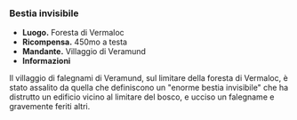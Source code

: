### **Bestia invisibile**
* **Luogo.**  Foresta di Vermaloc  
* **Ricompensa.** 450mo a testa  
* **Mandante.** Villaggio di Veramund  
* **Informazioni**
<div class="dialogue">
    <div class="icon chestibor"></div>
    <p>Il villaggio di falegnami di Veramund, sul limitare della foresta di Vermaloc, è stato assalito da quella che definiscono un "enorme bestia invisibile" che ha distrutto un edificio vicino al limitare del bosco, e ucciso un falegname e gravemente feriti altri.</p>
</div>

